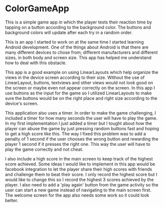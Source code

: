 # ColorGameApp

This is a simple game app in which the player tests their reaction time by tapping on a button according to the background
color. The buttons and background colors will update after each try in a random order.

This is an app I started to work on at the same time I started learning Android development. One of the things about Android is that there are many different devices to chose from; different manufacturers and different sizes, in both body and screen size. This app has helped me understand how to deal with this obstacle.

This app is a good example on using LinearLayouts which help organize the views in the device screen according to their size. Without the use of LinearLayout, buttons, textviews and other views would not look good on the screen or maybe even not appear correctly on the screen. In this app I use buttons as the input for the game so I utilized LinearLayouts to make sure the buttons would be on the right place and right size according to the device's screen.

This application also uses a timer. In order to make the game challenging, I included a timer for how many seconds the user will have to play the game. In my first implementation I just added a timer but I tought about how the player can abuse the game by just pressing random buttons fast and hoping to get a high score like this. The way I fixed this problem was to add a penalty of 1 second if the user chooses the wrong button and rewarding the player 1 second if it presses the right one. This way the user will have to play the game correctly and not cheat.

I also include a high score in the main screen to keep track of the highest score achieved.
Some ideas I would like to implement in this app would be facebook integration to let the player share their high scores with friends and challenge them to beat their score. I only record the highest score but I would like to change this so I record the highest 3 scores achieved by the player. I also need to add a 'play again' button from the game activity so the user can start a new game instead of navigating to the main screen first. The welcome screen for the app also needs some work so it could look better.
